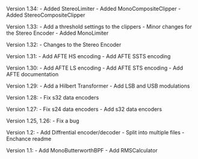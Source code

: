 Version 1.34:
    - Added StereoLimiter
    - Added MonoCompositeClipper
    - Added StereoCompositeClipper

Version 1.33:
    - Add a threshold settings to the clippers
    - Minor changes for the Stereo Encoder
    - Added MonoLimiter

Version 1.32:
    - Changes to the Stereo Encoder

Version 1.31:
    - Add AFTE HS encoding
    - Add AFTE SSTS encoding

Version 1.30:
    - Add AFTE LS encoding
    - Add AFTE STS encoding
    - Add AFTE documentation

Version 1.29:
    - Add a Hilbert Transformer
    - Add LSB and USB modulations

Version 1.28:
    - Fix s32 data encoders

Version 1.27:
    - Fix s24 data encoders
    - Add s32 data encoders

Version 1.25, 1.26:
    - Fix a bug

Version 1.2:
    - Add Diffrential encoder/decoder
    - Split into multiple files
    - Enchance readme

Version 1.1:
    - Add MonoButterworthBPF
    - Add RMSCalculator